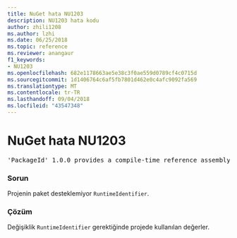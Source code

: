 ```yaml
---
title: NuGet hata NU1203
description: NU1203 hata kodu
author: zhili1208
ms.author: lzhi
ms.date: 06/25/2018
ms.topic: reference
ms.reviewer: anangaur
f1_keywords:
- NU1203
ms.openlocfilehash: 682e1178663ae5e38c3f0ae559d0789cf4c0715d
ms.sourcegitcommit: 1d1406764c6af5fb7801d462e0c4afc9092fa569
ms.translationtype: MT
ms.contentlocale: tr-TR
ms.lasthandoff: 09/04/2018
ms.locfileid: "43547348"
---
```

# <a name="nuget-error-nu1203"></a>NuGet hata NU1203

<pre>'PackageId' 1.0.0 provides a compile-time reference assembly for 'Foo.dll' on 'TargetFramework', but there is no compatible run-time assembly.</pre>

### <a name="issue"></a>Sorun
Projenin paket desteklemiyor `RuntimeIdentifier`. 

### <a name="solution"></a>Çözüm
Değişiklik `RuntimeIdentifier` gerektiğinde projede kullanılan değerler.